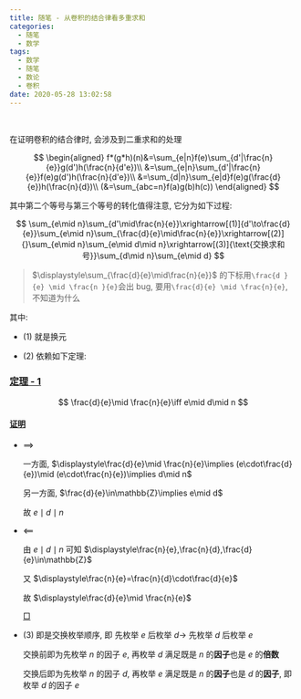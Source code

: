 ```yaml
---
title: 随笔 - 从卷积的结合律看多重求和
categories:
  - 随笔
  - 数学
tags:
  - 数学
  - 随笔
  - 数论
  - 卷积
date: 2020-05-28 13:02:58
---
```


$\;$

<!-- more -->

在证明卷积的结合律时, 会涉及到二重求和的处理

$$
\begin{aligned}
  f*(g*h)(n)&=\sum_{e|n}f(e)\sum_{d'|\frac{n}{e}}g(d')h(\frac{n}{d'e})\\
  &=\sum_{e|n}\sum_{d'|\frac{n}{e}}f(e)g(d')h(\frac{n}{d'e})\\
  &=\sum_{d|n}\sum_{e|d}f(e)g(\frac{d}{e})h(\frac{n}{d})\\
  (&=\sum_{abc=n}f(a)g(b)h(c))
\end{aligned}
$$

其中第二个等号与第三个等号的转化值得注意, 它分为如下过程:

$$
\sum_{e\mid n}\sum_{d'\mid\frac{n}{e}}\xrightarrow[(1)]{d'\to\frac{d}{e}}\sum_{e\mid n}\sum_{\frac{d}{e}\mid\frac{n}{e}}\xrightarrow[(2)]{}\sum_{e\mid n}\sum_{e\mid d\mid n}\xrightarrow[(3)]{\text{交换求和号}}\sum_{d\mid n}\sum_{e\mid d}
$$

> $\displaystyle\sum_{\frac{d}{e}\mid\frac{n}{e}}$ 的下标用`\frac{d }{e} \mid \frac{n }{e}`会出 bug, 要用`\frac{d}{e} \mid \frac{n}{e}`, 不知道为什么

其中:

- (1) 就是换元

- (2) 依赖如下定理:

### <a href="#end-t-1" id="t-1">定理 - 1</a>

$$
\frac{d}{e}\mid \frac{n}{e}\iff e\mid d\mid n
$$

#### <a href="#t-1" id="p-t-1">证明</a>

- $\implies$

  一方面, $\displaystyle\frac{d}{e}\mid \frac{n}{e}\implies (e\cdot\frac{d}{e})\mid (e\cdot\frac{n}{e})\implies d\mid n$

  另一方面, $\frac{d}{e}\in\mathbb{Z}\implies e\mid d$

  故 $e\mid d\mid n$

- $\impliedby$

  由 $e\mid d\mid n$ 可知 $\displaystyle\frac{n}{e},\frac{n}{d},\frac{d}{e}\in\mathbb{Z}$

  又 $\displaystyle\frac{n}{e}=\frac{n}{d}\cdot\frac{d}{e}$

  故 $\displaystyle\frac{d}{e}\mid \frac{n}{e}$

  <a href="#p-t-1" id="end-t-1">$\Box$</a>

- (3) 即是交换枚举顺序, 即 先枚举 $e$ 后枚举 $d\longrightarrow$ 先枚举 $d$ 后枚举 $e$

  交换前即为先枚举 $n$ 的因子 $e$, 再枚举 $d$ 满足既是 $n$ 的**因子**也是 $e$ 的**倍数**

  交换后即为先枚举 $n$ 的因子 $d$, 再枚举 $e$ 满足既是 $n$ 的**因子**也是 $d$ 的**因子**, 即枚举 $d$ 的因子 $e$
